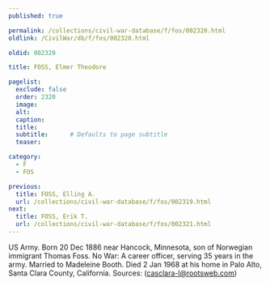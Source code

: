 ```yaml
---
published: true

permalink: /collections/civil-war-database/f/fos/002320.html
oldlink: /CivilWar/db/f/fos/002320.html

oldid: 002320

title: FOSS, Elmer Theodore

pagelist:
  exclude: false
  order: 2320
  image: 
  alt:
  caption:
  title:
  subtitle:      # Defaults to page subtitle
  teaser:

category: 
  - F 
  - FOS

previous:
  title: FOSS, Elling A.
  url: /collections/civil-war-database/f/fos/002319.html  
next:
  title: FOSS, Erik T.
  url: /collections/civil-war-database/f/fos/002321.html   
---
```

US Army. Born 20 Dec 1886 near Hancock, Minnesota, son of Norwegian immigrant Thomas Foss. No War: A career officer, serving 35 years in the army. Married to Madeleine Booth. Died 2 Jan 1968 at his home in Palo Alto, Santa Clara County, California. Sources: ([casclara-l@rootsweb.com](mailto:casclara-l@rootsweb.com))